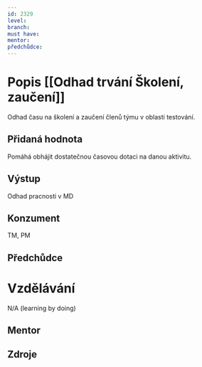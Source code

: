 ```yaml
---
id: 2329
level: 
branch: 
must have: 
mentor: 
předchůdce: 
---
```



# Popis [[Odhad trvání Školení, zaučení]]
Odhad času na školení a zaučení členů týmu v oblasti testování.

## Přidaná hodnota
Pomáhá obhájit dostatečnou časovou dotaci na danou aktivitu.

## Výstup
Odhad pracnosti v MD

## Konzument
TM, PM

## Předchůdce


# Vzdělávání
N/A (learning by doing)

## Mentor


## Zdroje